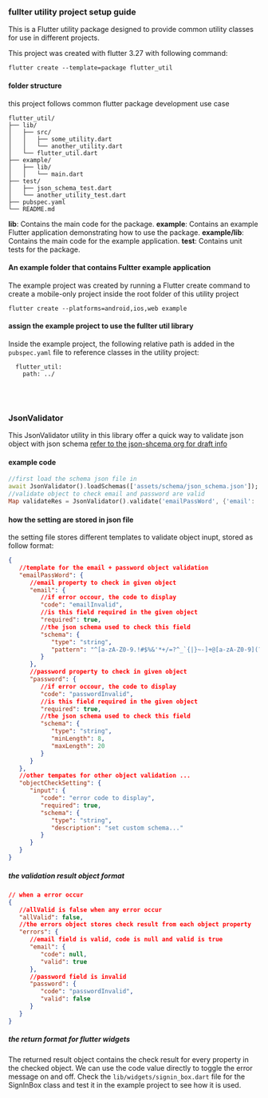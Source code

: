 ### fullter utility project setup guide

This is a Flutter utility package designed to provide common utility classes for use in different projects.

This project was created with flutter 3.27 with following command:

```
flutter create --template=package flutter_util
```

#### folder structure

this project follows common flutter package development use case

```
flutter_util/
├── lib/
│   ├── src/
│   │   ├── some_utility.dart
│   │   └── another_utility.dart
│   └── flutter_util.dart
├── example/
│   ├── lib/
│   │   └── main.dart
├── test/
│   ├── json_schema_test.dart
│   └── another_utility_test.dart
├── pubspec.yaml
└── README.md
```

**lib**: Contains the main code for the package.
**example**: Contains an example Flutter application demonstrating how to use the package.
**example/lib**: Contains the main code for the example application.
**test**: Contains unit tests for the package.

#### An example folder that contains Fultter example application

The example project was created by running a Flutter create command to create a mobile-only project inside the root folder of this utility project

```
flutter create --platforms=android,ios,web example
```

#### assign the example project to use the fullter util library

Inside the example project, the following relative path is added in the `pubspec.yaml` file to reference classes in the utility project:

```
  flutter_util:
    path: ../
```

<br/><br/>

### JsonValidator

This JsonValidator utility in this library offer a quick way to validate json object with json schema
[refer to the json-shcema org for draft info](https://json-schema.org/)

#### example code

```dart
//first load the schema json file in
await JsonValidator().loadSchemas(['assets/schema/json_schema.json']);
//validate object to check email and password are valid
Map validateRes = JsonValidator().validate('emailPassWord', {'email': 'aaa@bbb.com', 'password': 'abcd1234'});
```

#### how the setting are stored in json file

the setting file stores different templates to validate object inupt, stored as follow format:

```json
{
   //template for the email + password object validation
   "emailPassWord": {
      //email property to check in given object
      "email": {
         //if error occour, the code to display
         "code": "emailInvalid",
         //is this field required in the given object
         "required": true,
         //the json schema used to check this field
         "schema": {
            "type": "string",
            "pattern": "^[a-zA-Z0-9.!#$%&'*+/=?^_`{|}~-]+@[a-zA-Z0-9](?:[a-zA-Z0-9-]{0,253}[a-zA-Z0-9])?(?:\\.[a-zA-Z0-9](?:[a-zA-Z0-9-]{0,253}[a-zA-Z0-9])?)*$"
         }
      },
      //password property to check in given object
      "password": {
         //if error occour, the code to display
         "code": "passwordInvalid",
         //is this field required in the given object
         "required": true,
         //the json schema used to check this field
         "schema": {
            "type": "string",
            "minLength": 8,
            "maxLength": 20
         }
      }
   },
   //other tempates for other object validation ...
   "objectCheckSetting": {
      "input": {
         "code": "error code to display",
         "required": true,
         "schema": {
            "type": "string",
            "description": "set custom schema..."
         }
      }
   }
}
```

##### the validation result object format

```json
// when a error occur
{
   //allValid is false when any error occur
   "allValid": false,
   //the errors object stores check result from each object property
   "errors": {
      //email field is valid, code is null and valid is true
      "email": {
         "code": null,
         "valid": true
      },
      //password field is invalid
      "password": {
         "code": "passwordInvalid",
         "valid": false
      }
   }
}
```

##### the return format for flutter widgets

The returned result object contains the check result for every property in the checked object. We can use the code value directly to toggle the error message on and off. Check the `lib/widgets/signin_box.dart` file for the SignInBox class and test it in the example project to see how it is used.
